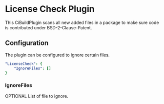 # License Check Plugin

This CiBuildPlugin scans all new added files in a package to make sure code
is contributed under BSD-2-Clause-Patent.

## Configuration

The plugin can be configured to ignore certain files.

``` yaml
"LicenseCheck": {
    "IgnoreFiles": []
}
```
### IgnoreFiles

OPTIONAL List of file to ignore.

